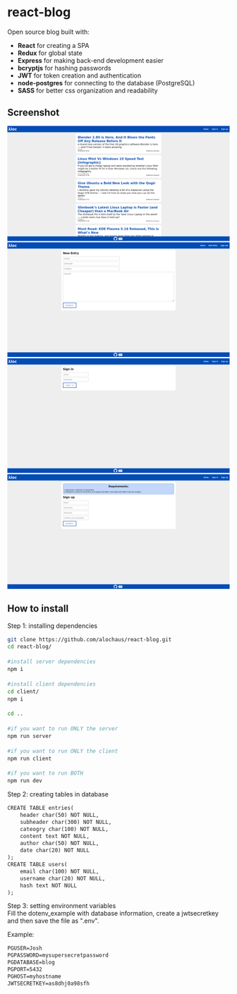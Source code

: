 # react-blog
Open source blog built with:
- **React** for creating a SPA
- **Redux** for global state
- **Express** for making back-end development easier
- **bcryptjs** for hashing passwords
- **JWT** for token creation and authentication
- **node-postgres** for connecting to the database (PostgreSQL)
- **SASS** for better css organization and readability

## Screenshot
![home-page](/screenshots/home-page.png)
![new-entry](/screenshots/new-entry.png)
![sign-in](/screenshots/sign-in.png)
![sign-up](/screenshots/sign-up.png)

## How to install

Step 1: installing dependencies
```bash
git clone https://github.com/alochaus/react-blog.git
cd react-blog/

#install server dependencies
npm i

#install client dependencies
cd client/
npm i

cd ..

#if you want to run ONLY the server
npm run server

#if you want to run ONLY the client
npm run client

#if you want to run BOTH
npm run dev
```

Step 2: creating tables in database
```
CREATE TABLE entries(
    header char(50) NOT NULL,
    subheader char(300) NOT NULL,
    cateogry char(100) NOT NULL,
    content text NOT NULL,
    author char(50) NOT NULL,
    date char(20) NOT NULL
);
CREATE TABLE users(
    email char(100) NOT NULL,
    username char(20) NOT NULL,
    hash text NOT NULL
);
```

Step 3: setting environment variables  
Fill the dotenv_example with database information, create a jwtsecretkey and then save the file as ".env".

Example:
```
PGUSER=Josh
PGPASSWORD=mysupersecretpassword
PGDATABASE=blog
PGPORT=5432
PGHOST=myhostname
JWTSECRETKEY=as8dhj0a98sfh
```

